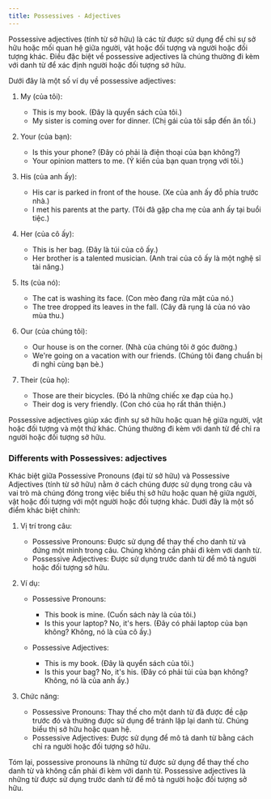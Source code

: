```yaml
---
title: Possessives - Adjectives
---
```


Possessive adjectives (tính từ sở hữu) là các từ được sử dụng để chỉ sự sở hữu hoặc mối quan hệ giữa người, vật hoặc đối tượng và người hoặc đối tượng khác. Điều đặc biệt về possessive adjectives là chúng thường đi kèm với danh từ để xác định người hoặc đối tượng sở hữu.

Dưới đây là một số ví dụ về possessive adjectives:

1.  My (của tôi):

    - This is my book. (Đây là quyển sách của tôi.)
    - My sister is coming over for dinner. (Chị gái của tôi sắp đến ăn tối.)

2.  Your (của bạn):

    - Is this your phone? (Đây có phải là điện thoại của bạn không?)
    - Your opinion matters to me. (Ý kiến của bạn quan trọng với tôi.)

3.  His (của anh ấy):

    - His car is parked in front of the house. (Xe của anh ấy đỗ phía trước nhà.)
    - I met his parents at the party. (Tôi đã gặp cha mẹ của anh ấy tại buổi tiệc.)

4.  Her (của cô ấy):

    - This is her bag. (Đây là túi của cô ấy.)
    - Her brother is a talented musician. (Anh trai của cô ấy là một nghệ sĩ tài năng.)

5.  Its (của nó):

    - The cat is washing its face. (Con mèo đang rửa mặt của nó.)
    - The tree dropped its leaves in the fall. (Cây đã rụng lá của nó vào mùa thu.)

6.  Our (của chúng tôi):

    - Our house is on the corner. (Nhà của chúng tôi ở góc đường.)
    - We're going on a vacation with our friends. (Chúng tôi đang chuẩn bị đi nghỉ cùng bạn bè.)

7.  Their (của họ):

    - Those are their bicycles. (Đó là những chiếc xe đạp của họ.)
    - Their dog is very friendly. (Con chó của họ rất thân thiện.)

Possessive adjectives giúp xác định sự sở hữu hoặc quan hệ giữa người, vật hoặc đối tượng và một thứ khác. Chúng thường đi kèm với danh từ để chỉ ra người hoặc đối tượng sở hữu.

### Differents with Possessives: adjectives

Khác biệt giữa Possessive Pronouns (đại từ sở hữu) và Possessive Adjectives (tính từ sở hữu) nằm ở cách chúng được sử dụng trong câu và vai trò mà chúng đóng trong việc biểu thị sở hữu hoặc quan hệ giữa người, vật hoặc đối tượng với một người hoặc đối tượng khác. Dưới đây là một số điểm khác biệt chính:

1.  Vị trí trong câu:

    - Possessive Pronouns: Được sử dụng để thay thế cho danh từ và đứng một mình trong câu. Chúng không cần phải đi kèm với danh từ.
    - Possessive Adjectives: Được sử dụng trước danh từ để mô tả người hoặc đối tượng sở hữu.

2.  Ví dụ:

    - Possessive Pronouns:

      - This book is mine. (Cuốn sách này là của tôi.)
      - Is this your laptop? No, it's hers. (Đây có phải laptop của bạn không? Không, nó là của cô ấy.)

    - Possessive Adjectives:

      - This is my book. (Đây là quyển sách của tôi.)
      - Is this your bag? No, it's his. (Đây có phải túi của bạn không? Không, nó là của anh ấy.)

3.  Chức năng:

    - Possessive Pronouns: Thay thế cho một danh từ đã được đề cập trước đó và thường được sử dụng để tránh lặp lại danh từ. Chúng biểu thị sở hữu hoặc quan hệ.
    - Possessive Adjectives: Được sử dụng để mô tả danh từ bằng cách chỉ ra người hoặc đối tượng sở hữu.

Tóm lại, possessive pronouns là những từ được sử dụng để thay thế cho danh từ và không cần phải đi kèm với danh từ. Possessive adjectives là những từ được sử dụng trước danh từ để mô tả người hoặc đối tượng sở hữu.
